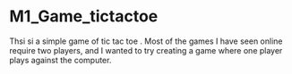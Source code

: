 # M1_Game_tictactoe
Thsi si a simple game of tic tac toe . Most of the games I have seen online require two players, and I wanted to try creating a game where one player plays against the computer.
